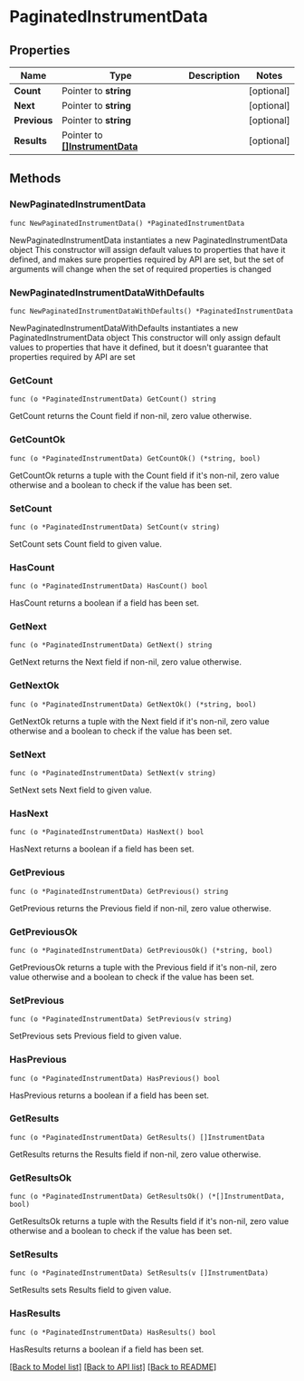 # PaginatedInstrumentData

## Properties

Name | Type | Description | Notes
------------ | ------------- | ------------- | -------------
**Count** | Pointer to **string** |  | [optional] 
**Next** | Pointer to **string** |  | [optional] 
**Previous** | Pointer to **string** |  | [optional] 
**Results** | Pointer to [**[]InstrumentData**](InstrumentData.md) |  | [optional] 

## Methods

### NewPaginatedInstrumentData

`func NewPaginatedInstrumentData() *PaginatedInstrumentData`

NewPaginatedInstrumentData instantiates a new PaginatedInstrumentData object
This constructor will assign default values to properties that have it defined,
and makes sure properties required by API are set, but the set of arguments
will change when the set of required properties is changed

### NewPaginatedInstrumentDataWithDefaults

`func NewPaginatedInstrumentDataWithDefaults() *PaginatedInstrumentData`

NewPaginatedInstrumentDataWithDefaults instantiates a new PaginatedInstrumentData object
This constructor will only assign default values to properties that have it defined,
but it doesn't guarantee that properties required by API are set

### GetCount

`func (o *PaginatedInstrumentData) GetCount() string`

GetCount returns the Count field if non-nil, zero value otherwise.

### GetCountOk

`func (o *PaginatedInstrumentData) GetCountOk() (*string, bool)`

GetCountOk returns a tuple with the Count field if it's non-nil, zero value otherwise
and a boolean to check if the value has been set.

### SetCount

`func (o *PaginatedInstrumentData) SetCount(v string)`

SetCount sets Count field to given value.

### HasCount

`func (o *PaginatedInstrumentData) HasCount() bool`

HasCount returns a boolean if a field has been set.

### GetNext

`func (o *PaginatedInstrumentData) GetNext() string`

GetNext returns the Next field if non-nil, zero value otherwise.

### GetNextOk

`func (o *PaginatedInstrumentData) GetNextOk() (*string, bool)`

GetNextOk returns a tuple with the Next field if it's non-nil, zero value otherwise
and a boolean to check if the value has been set.

### SetNext

`func (o *PaginatedInstrumentData) SetNext(v string)`

SetNext sets Next field to given value.

### HasNext

`func (o *PaginatedInstrumentData) HasNext() bool`

HasNext returns a boolean if a field has been set.

### GetPrevious

`func (o *PaginatedInstrumentData) GetPrevious() string`

GetPrevious returns the Previous field if non-nil, zero value otherwise.

### GetPreviousOk

`func (o *PaginatedInstrumentData) GetPreviousOk() (*string, bool)`

GetPreviousOk returns a tuple with the Previous field if it's non-nil, zero value otherwise
and a boolean to check if the value has been set.

### SetPrevious

`func (o *PaginatedInstrumentData) SetPrevious(v string)`

SetPrevious sets Previous field to given value.

### HasPrevious

`func (o *PaginatedInstrumentData) HasPrevious() bool`

HasPrevious returns a boolean if a field has been set.

### GetResults

`func (o *PaginatedInstrumentData) GetResults() []InstrumentData`

GetResults returns the Results field if non-nil, zero value otherwise.

### GetResultsOk

`func (o *PaginatedInstrumentData) GetResultsOk() (*[]InstrumentData, bool)`

GetResultsOk returns a tuple with the Results field if it's non-nil, zero value otherwise
and a boolean to check if the value has been set.

### SetResults

`func (o *PaginatedInstrumentData) SetResults(v []InstrumentData)`

SetResults sets Results field to given value.

### HasResults

`func (o *PaginatedInstrumentData) HasResults() bool`

HasResults returns a boolean if a field has been set.


[[Back to Model list]](../README.md#documentation-for-models) [[Back to API list]](../README.md#documentation-for-api-endpoints) [[Back to README]](../README.md)


